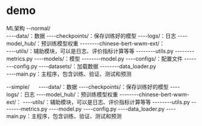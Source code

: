# demo
ML架构
--normal/  
----data/：数据
----checkpoints/：保存训练好的模型
----logs/：日志
----model_hub/：预训练模型权重
--------chinese-bert-wwm-ext/：  
----utils/：辅助模块，可以是日志、评价指标计算等等
--------utils.py
--------metrics.py
----models/：模型
--------model.py
----configs/：配置文件
--------config.py
----datasets/：加载数据
--------data_loader.py  
----main.py：主程序，包含训练、验证、测试和预测

--simple/      
----data/：数据
----checkpoints/：保存训练好的模型
----logs/：日志
----model_hub/：预训练模型权重
--------chinese-bert-wwm-ext/：
----utils/：辅助模块，可以是日志、评价指标计算等等
--------utils.py
--------metrics.py
----model.py
----config.py
----data_loader.py
----main.py：主程序，包含训练、验证、测试和预测
